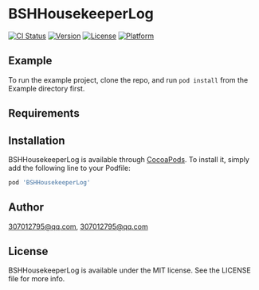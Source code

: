 # BSHHousekeeperLog

[![CI Status](https://img.shields.io/travis/307012795@qq.com/BSHHousekeeperLog.svg?style=flat)](https://travis-ci.org/307012795@qq.com/BSHHousekeeperLog)
[![Version](https://img.shields.io/cocoapods/v/BSHHousekeeperLog.svg?style=flat)](https://cocoapods.org/pods/BSHHousekeeperLog)
[![License](https://img.shields.io/cocoapods/l/BSHHousekeeperLog.svg?style=flat)](https://cocoapods.org/pods/BSHHousekeeperLog)
[![Platform](https://img.shields.io/cocoapods/p/BSHHousekeeperLog.svg?style=flat)](https://cocoapods.org/pods/BSHHousekeeperLog)

## Example

To run the example project, clone the repo, and run `pod install` from the Example directory first.

## Requirements

## Installation

BSHHousekeeperLog is available through [CocoaPods](https://cocoapods.org). To install
it, simply add the following line to your Podfile:

```ruby
pod 'BSHHousekeeperLog'
```

## Author

307012795@qq.com, 307012795@qq.com

## License

BSHHousekeeperLog is available under the MIT license. See the LICENSE file for more info.
